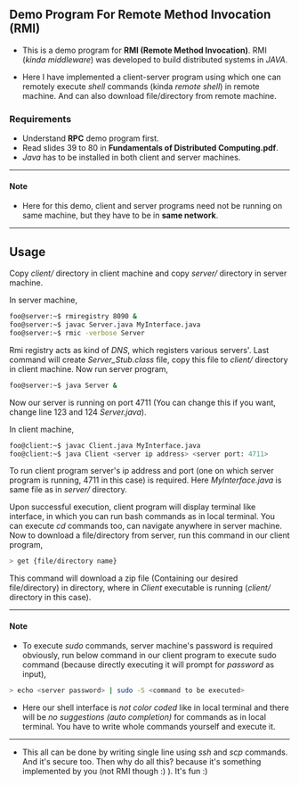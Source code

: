 ## Demo Program For Remote Method Invocation (RMI)

* This is a demo program for **RMI (Remote Method Invocation)**. RMI (*kinda middleware*) was developed to build distributed systems in *JAVA*. 

* Here I have implemented a client-server program using which one can remotely execute *shell* commands (kinda *remote shell*) in remote machine. And can also download file/directory from remote machine.

### Requirements
* Understand **RPC** demo program first.
* Read slides 39 to 80 in **Fundamentals of Distributed Computing.pdf**.
* *Java* has to be installed in both client and server machines.

---
#### Note
* Here for this demo, client and server programs need not be running on same machine, but they have to be in **same network**.
---

## Usage
Copy *client/* directory in client machine and copy *server/* directory in server machine.

In server machine,
```bash
foo@server:~$ rmiregistry 8090 &
foo@server:~$ javac Server.java MyInterface.java
foo@server:~$ rmic -verbose Server
```
Rmi registry acts as kind of *DNS*, which registers various servers'. Last command will create *Server_Stub.class* file, copy this file to *client/* directory in client machine. Now run server program,
```bash
foo@server:~$ java Server &
```
Now our server is running on port 4711 (You can change this if you want, change line 123 and 124 *Server.java*). 

In client machine,
```bash
foo@client:~$ javac Client.java MyInterface.java
foo@client:~$ java Client <server ip address> <server port: 4711>
```
To run client program server's ip address and port (one on which server program is running, 4711 in this case) is required. Here *MyInterface.java* is same file as in *server/* directory.

Upon successful execution, client program will display terminal like interface, in which you can run bash commands as in local terminal. You can execute *cd* commands too, can navigate anywhere in server machine. Now to download a file/directory from server, run this command in our client program, 

```bash
> get {file/directory name}
```
This command will download a zip file (Containing our desired file/directory) in directory, where in *Client* executable is running (*client/* directory in this case).

---
#### Note

* To execute *sudo* commands, server machine's password is required obviously, run below command in our client program to execute sudo command (because directly executing it will prompt for *password* as input),

```bash
> echo <server password> | sudo -S <command to be executed>
```
* Here our shell interface is *not color coded* like in local terminal and there will be *no suggestions (*auto completion*)* for commands as in local terminal. You have to write whole commands yourself and execute it.

---

* This all can be done by writing single line using *ssh* and *scp* commands. And it's secure too. Then why do all this? because it's something implemented by you (not RMI though :)  ). It's fun :)